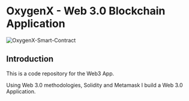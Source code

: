 # OxygenX - Web 3.0 Blockchain Application
![OxygenX-Smart-Contract](https://github.com/rahulkarda/oxygenx-smart-contract/blob/master/client/images/oxygenx-smart-contract.png?raw=true)

## Introduction
This is a code repository for the Web3 App.

Using Web 3.0 methodologies, Solidity and Metamask I build a Web 3.0 Application.

